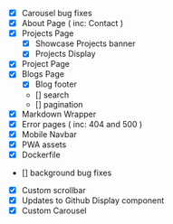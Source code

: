 - [x] Carousel bug fixes
- [x] About Page ( inc: Contact )
- [x] Projects Page
  - [x] Showcase Projects banner
  - [x] Projects Display
- [x] Project Page
- [x] Blogs Page
  - [x] Blog footer
  - [] search
  - [] pagination
- [x] Markdown Wrapper
- [x] Error pages ( inc: 404 and 500 )
- [x] Mobile Navbar
- [x] PWA assets
- [x] Dockerfile
- [] background bug fixes
- [x] Custom scrollbar
- [x] Updates to Github Display component
- [x] Custom Carousel
